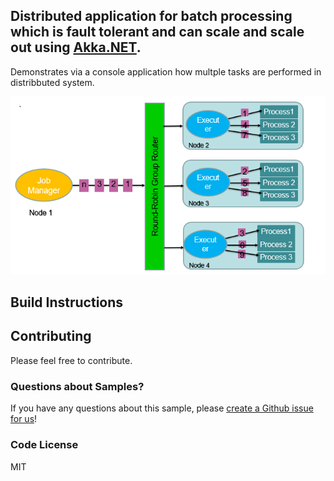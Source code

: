 ﻿## Distributed application for batch processing which is fault tolerant and can scale and scale out using [Akka.NET](http://getakka.net/ "Akka.NET - .NET distributed actor framework"). 
Demonstrates via a console application how multple tasks are performed in distribbuted system. 

![Image of Workflow](/Distributed-Application/Workflow.PNG)


## Build Instructions

## Contributing

Please feel free to contribute.

### Questions about Samples?

If you have any questions about this sample, please [create a Github issue for us](https://github.com/ERS-HCL/Generic-Batch-Processor/issues)!

### Code License
MIT








